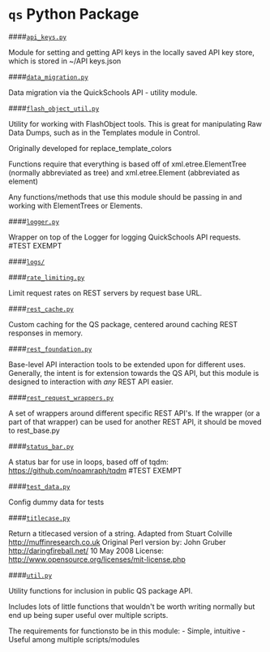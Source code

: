 `qs` Python Package
===

####[`api_keys.py`](./api_keys.py)

Module for setting and getting API keys in the locally saved API key store,
which is stored in ~/API keys.json


####[`data_migration.py`](./data_migration.py)

Data migration via the QuickSchools API - utility module.

####[`flash_object_util.py`](./flash_object_util.py)


Utility for working with FlashObject tools. This is great for manipulating Raw
Data Dumps, such as in the Templates module in Control.

Originally developed for replace_template_colors

Functions require that everything is based off of xml.etree.ElementTree
(normally abbreviated as tree) and xml.etree.Element (abbreviated as element)

Any functions/methods that use this module should be passing in and working
with ElementTrees or Elements.


####[`logger.py`](./logger.py)

Wrapper on top of the Logger for logging QuickSchools API requests.
\#TEST EXEMPT


####[`logs/`](./logs)

####[`rate_limiting.py`](./rate_limiting.py)

Limit request rates on REST servers by request base URL.

####[`rest_cache.py`](./rest_cache.py)

Custom caching for the QS package, centered around caching REST responses
in memory.


####[`rest_foundation.py`](./rest_foundation.py)

Base-level API interaction tools to be extended upon for different uses.
Generally, the intent is for extension towards the QS API, but this module
is designed to interaction with *any* REST API easier.


####[`rest_request_wrappers.py`](./rest_request_wrappers.py)

A set of wrappers around different specific REST API's. If the wrapper (or a
part of that wrapper) can be used for another REST API, it should be moved to
rest_base.py


####[`status_bar.py`](./status_bar.py)

A status bar for use in loops, based off of tqdm:
https://github.com/noamraph/tqdm
\#TEST EXEMPT


####[`test_data.py`](./test_data.py)

Config dummy data for tests

####[`titlecase.py`](./titlecase.py)


Return a titlecased version of a string.
Adapted from Stuart Colville http://muffinresearch.co.uk
Original Perl version by: John Gruber http://daringfireball.net/ 10 May 2008
License: http://www.opensource.org/licenses/mit-license.php


####[`util.py`](./util.py)

Utility functions for inclusion in public QS package API.

Includes lots of little functions that wouldn't be worth writing normally
but end up being super useful over multiple scripts.

The requirements for functionsto be in this module:
    - Simple, intuitive
    - Useful among multiple scripts/modules
